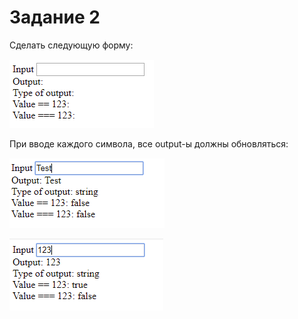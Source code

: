 # Задание 2

Сделать следующую форму:

![output1][output1]

При вводе каждого символа, все output-ы должны обновляться:

![output2][output2]

![output3][output3]

[output1]: output1.png 
[output2]: output2.png 
[output3]: output3.png 